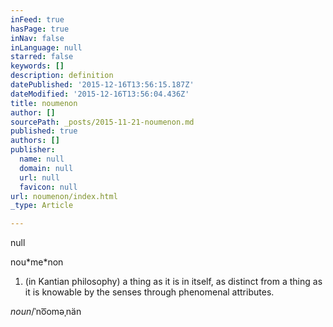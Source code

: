 ```yaml
---
inFeed: true
hasPage: true
inNav: false
inLanguage: null
starred: false
keywords: []
description: definition
datePublished: '2015-12-16T13:56:15.187Z'
dateModified: '2015-12-16T13:56:04.436Z'
title: noumenon
author: []
sourcePath: _posts/2015-11-21-noumenon.md
published: true
authors: []
publisher:
  name: null
  domain: null
  url: null
  favicon: null
url: noumenon/index.html
_type: Article

---
```

null

nou\*me\*non

1. (in Kantian philosophy) a thing as it is in itself, as distinct from a thing as it is knowable by the senses through phenomenal attributes.

_noun_/ˈno͞oməˌnän